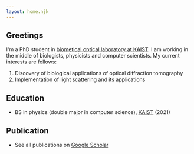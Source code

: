 ```yaml
---
layout: home.njk
---
```


## Greetings

I'm a PhD student in [biometical optical laboratory at KAIST](https://bmokaist.wordpress.com/). I am working in the middle of biologists, physicists and computer scientists. My current interests are follows:

1. Discovery of biological applications of optical diffraction tomography
2. Implementation of light scattering and its applications

## Education

- BS in physics (double major in computer science), [KAIST](https://www.kaist.ac.kr/en/) (2021)

## Publication

- See all publications on [Google Scholar](https://scholar.google.com/citations?user=5OUiLvcAAAAJ&hl=ko)